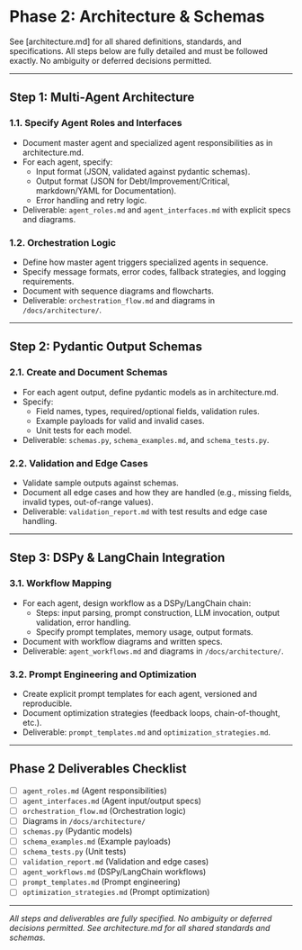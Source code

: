 # Phase 2: Architecture & Schemas

See [architecture.md] for all shared definitions, standards, and specifications. All steps below are fully detailed and must be followed exactly. No ambiguity or deferred decisions permitted.

---

## Step 1: Multi-Agent Architecture

### 1.1. Specify Agent Roles and Interfaces
- Document master agent and specialized agent responsibilities as in architecture.md.
- For each agent, specify:
  - Input format (JSON, validated against pydantic schemas).
  - Output format (JSON for Debt/Improvement/Critical, markdown/YAML for Documentation).
  - Error handling and retry logic.
- Deliverable: `agent_roles.md` and `agent_interfaces.md` with explicit specs and diagrams.

### 1.2. Orchestration Logic
- Define how master agent triggers specialized agents in sequence.
- Specify message formats, error codes, fallback strategies, and logging requirements.
- Document with sequence diagrams and flowcharts.
- Deliverable: `orchestration_flow.md` and diagrams in `/docs/architecture/`.

---

## Step 2: Pydantic Output Schemas

### 2.1. Create and Document Schemas
- For each agent output, define pydantic models as in architecture.md.
- Specify:
  - Field names, types, required/optional fields, validation rules.
  - Example payloads for valid and invalid cases.
  - Unit tests for each model.
- Deliverable: `schemas.py`, `schema_examples.md`, and `schema_tests.py`.

### 2.2. Validation and Edge Cases
- Validate sample outputs against schemas.
- Document all edge cases and how they are handled (e.g., missing fields, invalid types, out-of-range values).
- Deliverable: `validation_report.md` with test results and edge case handling.

---

## Step 3: DSPy & LangChain Integration

### 3.1. Workflow Mapping
- For each agent, design workflow as a DSPy/LangChain chain:
  - Steps: input parsing, prompt construction, LLM invocation, output validation, error handling.
  - Specify prompt templates, memory usage, output formats.
- Document with workflow diagrams and written specs.
- Deliverable: `agent_workflows.md` and diagrams in `/docs/architecture/`.

### 3.2. Prompt Engineering and Optimization
- Create explicit prompt templates for each agent, versioned and reproducible.
- Document optimization strategies (feedback loops, chain-of-thought, etc.).
- Deliverable: `prompt_templates.md` and `optimization_strategies.md`.

---

## Phase 2 Deliverables Checklist
- [ ] `agent_roles.md` (Agent responsibilities)
- [ ] `agent_interfaces.md` (Agent input/output specs)
- [ ] `orchestration_flow.md` (Orchestration logic)
- [ ] Diagrams in `/docs/architecture/`
- [ ] `schemas.py` (Pydantic models)
- [ ] `schema_examples.md` (Example payloads)
- [ ] `schema_tests.py` (Unit tests)
- [ ] `validation_report.md` (Validation and edge cases)
- [ ] `agent_workflows.md` (DSPy/LangChain workflows)
- [ ] `prompt_templates.md` (Prompt engineering)
- [ ] `optimization_strategies.md` (Prompt optimization)

---

*All steps and deliverables are fully specified. No ambiguity or deferred decisions permitted. See architecture.md for all shared standards and schemas.*
